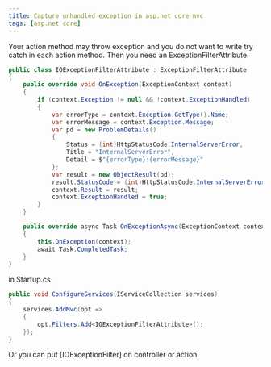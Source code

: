 ```yaml
---
title: Capture unhandled exception in asp.net core mvc
tags: [asp.net core]
---
```


Your action method may throw exception and you do not want to write try catch in each action method. Then you need an ExceptionFilterAttribute.

```csharp
public class IOExceptionFilterAttribute : ExceptionFilterAttribute
{
    public override void OnException(ExceptionContext context)
    {
        if (context.Exception != null && !context.ExceptionHandled)
        {
            var errorType = context.Exception.GetType().Name;
            var errorMessage = context.Exception.Message;
            var pd = new ProblemDetails()
            {
                Status = (int)HttpStatusCode.InternalServerError,
                Title = "InternalServerError",
                Detail = $"{errorType}:{errorMessage}"
            };
            var result = new ObjectResult(pd);
            result.StatusCode = (int)HttpStatusCode.InternalServerError;
            context.Result = result;
            context.ExceptionHandled = true;
        }
    }

    public override async Task OnExceptionAsync(ExceptionContext context)
    {
        this.OnException(context);
        await Task.CompletedTask;
    }
}
```
in Startup.cs

```csharp
public void ConfigureServices(IServiceCollection services)
{
    services.AddMvc(opt =>
    {                
        opt.Filters.Add<IOExceptionFilterAttribute>();
    });
}
```

Or you can put [IOExceptionFilter] on controller or action.

